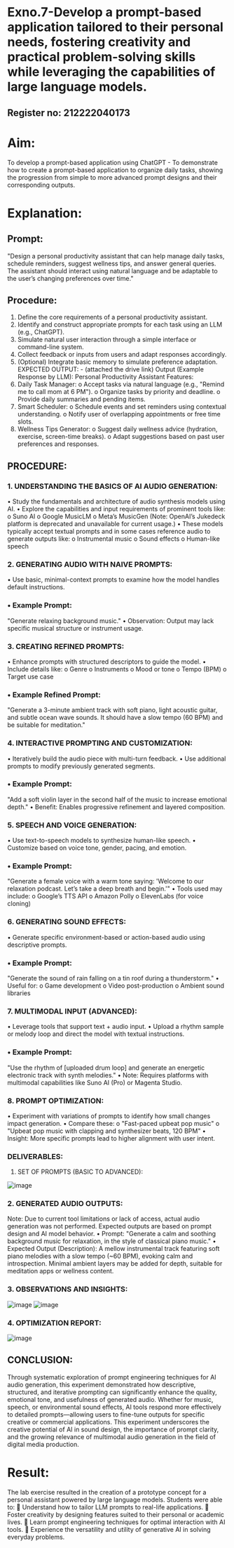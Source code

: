 # Exno.7-Develop a prompt-based application tailored to their personal needs, fostering creativity and practical problem-solving skills while leveraging the capabilities of large language models.

## Register no: 212222040173
# Aim: 
To develop a prompt-based application using ChatGPT - To demonstrate how to create a prompt-based application to organize daily tasks, showing the progression from simple to more advanced prompt designs and their corresponding outputs.
# Explanation: 
## Prompt:
"Design a personal productivity assistant that can help manage daily tasks, schedule reminders, suggest wellness tips, and answer general queries. The assistant should interact using natural language and be adaptable to the user’s changing preferences over time."
## Procedure:
1. Define the core requirements of a personal productivity assistant.
2. Identify and construct appropriate prompts for each task using an LLM (e.g., ChatGPT).
3. Simulate natural user interaction through a simple interface or command-line system.
4. Collect feedback or inputs from users and adapt responses accordingly.
5. (Optional) Integrate basic memory to simulate preference adaptation.
EXPECTED OUTPUT: - (attached the drive link)
Output (Example Response by LLM):
Personal Productivity Assistant Features:
1. Daily Task Manager:
o Accept tasks via natural language (e.g., "Remind me to call mom at 6 PM").
o Organize tasks by priority and deadline.
o Provide daily summaries and pending items.
2. Smart Scheduler:
o Schedule events and set reminders using contextual understanding.
o Notify user of overlapping appointments or free time slots.
3. Wellness Tips Generator:
o Suggest daily wellness advice (hydration, exercise, screen-time breaks).
o Adapt suggestions based on past user preferences and responses.

## PROCEDURE:
### 1. UNDERSTANDING THE BASICS OF AI AUDIO GENERATION:
• Study the fundamentals and architecture of audio synthesis models using AI.
• Explore the capabilities and input requirements of prominent tools like:
o Suno AI
o Google MusicLM
o Meta’s MusicGen
(Note: OpenAI’s Jukedeck platform is deprecated and unavailable for current
usage.)
• These models typically accept textual prompts and in some cases reference audio to
generate outputs like:
o Instrumental music
o Sound effects
o Human-like speech
### 2. GENERATING AUDIO WITH NAIVE PROMPTS:
• Use basic, minimal-context prompts to examine how the model handles default
instructions.
### • Example Prompt:
"Generate relaxing background music."
• Observation: Output may lack specific musical structure or instrument usage.
### 3. CREATING REFINED PROMPTS:
• Enhance prompts with structured descriptors to guide the model.
• Include details like:
o Genre
o Instruments
o Mood or tone
o Tempo (BPM)
o Target use case
### • Example Refined Prompt:
"Generate a 3-minute ambient track with soft piano, light acoustic guitar, and subtle
ocean wave sounds. It should have a slow tempo (60 BPM) and be suitable for
meditation."
### 4. INTERACTIVE PROMPTING AND CUSTOMIZATION:
• Iteratively build the audio piece with multi-turn feedback.
• Use additional prompts to modify previously generated segments.
### • Example Prompt:
"Add a soft violin layer in the second half of the music to increase emotional depth."
• Benefit: Enables progressive refinement and layered composition.
### 5. SPEECH AND VOICE GENERATION:
• Use text-to-speech models to synthesize human-like speech.
• Customize based on voice tone, gender, pacing, and emotion.
### • Example Prompt:
"Generate a female voice with a warm tone saying: 'Welcome to our relaxation
podcast. Let’s take a deep breath and begin.'"
• Tools used may include:
o Google’s TTS API
o Amazon Polly
o ElevenLabs (for voice cloning)
### 6. GENERATING SOUND EFFECTS:
• Generate specific environment-based or action-based audio using descriptive prompts.
### • Example Prompt:
"Generate the sound of rain falling on a tin roof during a thunderstorm."
• Useful for:
o Game development
o Video post-production
o Ambient sound libraries
### 7. MULTIMODAL INPUT (ADVANCED):
• Leverage tools that support text + audio input.
• Upload a rhythm sample or melody loop and direct the model with textual
instructions.
### • Example Prompt:
"Use the rhythm of [uploaded drum loop] and generate an energetic electronic track
with synth melodies."
• Note: Requires platforms with multimodal capabilities like Suno AI (Pro) or
Magenta Studio.
### 8. PROMPT OPTIMIZATION:
• Experiment with variations of prompts to identify how small changes impact
generation.
• Compare these:
o "Fast-paced upbeat pop music"
o "Upbeat pop music with clapping and synthesizer beats, 120 BPM"
• Insight: More specific prompts lead to higher alignment with user intent.
### DELIVERABLES:
1. SET OF PROMPTS (BASIC TO ADVANCED):

![image](https://github.com/user-attachments/assets/0400893f-d892-4c60-a733-a8e0a883abb4)

### 2. GENERATED AUDIO OUTPUTS:
Note: Due to current tool limitations or lack of access, actual audio generation was not
performed. Expected outputs are based on prompt design and AI model behavior.
• Prompt:
"Generate a calm and soothing background music for relaxation, in the style of
classical piano music."
• Expected Output (Description):
A mellow instrumental track featuring soft piano melodies with a slow tempo (~60
BPM), evoking calm and introspection. Minimal ambient layers may be added for
depth, suitable for meditation apps or wellness content.
### 3. OBSERVATIONS AND INSIGHTS:

![image](https://github.com/user-attachments/assets/32a0b5c2-bd3a-4114-a087-a5f8a8c627a8)
![image](https://github.com/user-attachments/assets/739a0f03-15d0-425a-ba8e-0a1bb79a0c7d)

### 4. OPTIMIZATION REPORT:

![image](https://github.com/user-attachments/assets/c9b4c543-b71d-4c3a-abcb-3fa6523f7022)

## CONCLUSION:
Through systematic exploration of prompt engineering techniques for AI audio generation,
this experiment demonstrated how descriptive, structured, and iterative prompting can
significantly enhance the quality, emotional tone, and usefulness of generated audio. Whether
for music, speech, or environmental sound effects, AI tools respond more effectively to
detailed prompts—allowing users to fine-tune outputs for specific creative or commercial
applications.
This experiment underscores the creative potential of AI in sound design, the importance of
prompt clarity, and the growing relevance of multimodal audio generation in the field of
digital media production.

# Result: 
The lab exercise resulted in the creation of a prototype concept for a personal assistant powered by large language models. Students were able to:
 Understand how to tailor LLM prompts to real-life applications.
 Foster creativity by designing features suited to their personal or academic lives.
 Learn prompt engineering techniques for optimal interaction with AI tools.
 Experience the versatility and utility of generative AI in solving everyday problems.

